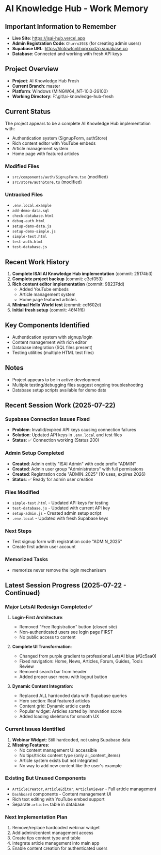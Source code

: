 # AI Knowledge Hub - Work Memory

## Important Information to Remember
- **Live Site**: https://isai-hub.vercel.app
- **Admin Registration Code**: `Churro393$` (for creating admin users)
- **Supabase URL**: https://ilotcwtcnlihoprxcdzp.supabase.co
- **Database**: Connected and working with fresh API keys

## Project Overview
- **Project**: AI Knowledge Hub Fresh
- **Current Branch**: master
- **Platform**: Windows (MINGW64_NT-10.0-26100)
- **Working Directory**: F:\git\ai-knowledge-hub-fresh

## Current Status
The project appears to be a complete AI Knowledge Hub implementation with:
- Authentication system (SignupForm, authStore)
- Rich content editor with YouTube embeds
- Article management system
- Home page with featured articles

### Modified Files
- `src/components/auth/SignupForm.tsx` (modified)
- `src/store/authStore.ts` (modified)

### Untracked Files
- `.env.local.example`
- `add-demo-data.sql`
- `check-database.html`
- `debug-auth.html`
- `setup-demo-data.js`
- `setup-demo-simple.js`
- `simple-test.html`
- `test-auth.html`
- `test-database.js`

## Recent Work History
1. **Complete ISAI AI Knowledge Hub implementation** (commit: 25174b3)
2. **Complete project backup** (commit: c3ef053)
3. **Rich content editor implementation** (commit: 98237dd)
   - Added YouTube embeds
   - Article management system
   - Home page featured articles
4. **Minimal Hello World test** (commit: cdf602d)
5. **Initial fresh setup** (commit: 46f41f6)

## Key Components Identified
- Authentication system with signup/login
- Content management with rich editor
- Database integration (SQL files present)
- Testing utilities (multiple HTML test files)

## Notes
- Project appears to be in active development
- Multiple testing/debugging files suggest ongoing troubleshooting
- Database setup scripts available for demo data

## Recent Session Work (2025-07-22)
### Supabase Connection Issues Fixed
- **Problem**: Invalid/expired API keys causing connection failures
- **Solution**: Updated API keys in `.env.local` and test files
- **Status**: ✅ Connection working (Status 200)

### Admin Setup Completed
- **Created**: Admin entity "ISAI Admin" with code prefix "ADMIN"
- **Created**: Admin user group "Administrators" with full permissions
- **Created**: Registration code "ADMIN_2025" (10 uses, expires 2026)
- **Status**: ✅ Ready for admin user creation

### Files Modified
- `simple-test.html` - Updated API keys for testing
- `test-database.js` - Updated with current API key
- `setup-admin.js` - Created admin setup script
- `.env.local` - Updated with fresh Supabase keys

### Next Steps
- Test signup form with registration code "ADMIN_2025"
- Create first admin user account

### Memorized Tasks
- memorize never remove the login mechanisem

## Latest Session Progress (2025-07-22 - Continued)

### Major LetsAI Redesign Completed ✅
1. **Login-First Architecture**: 
   - Removed "Free Registration" button (closed site)
   - Non-authenticated users see login page FIRST
   - No public access to content

2. **Complete UI Transformation**:
   - Changed from purple gradient to professional LetsAI blue (#2c5aa0)
   - Fixed navigation: Home, News, Articles, Forum, Guides, Tools Review
   - Removed search bar from header
   - Added proper user menu with logout button

3. **Dynamic Content Integration**:
   - Replaced ALL hardcoded data with Supabase queries
   - Hero section: Real featured articles
   - Content grid: Dynamic article cards
   - Popular widget: Articles sorted by innovation score
   - Added loading skeletons for smooth UX

### Current Issues Identified
1. **Webinar Widget**: Still hardcoded, not using Supabase data
2. **Missing Features**:
   - No content management UI accessible
   - No tips/tricks content type (only ai_content_items)
   - Article system exists but not integrated
   - No way to add new content like the user's example

### Existing But Unused Components
- `ArticleCreator`, `ArticleEditor`, `ArticleViewer` - Full article management
- `Dashboard` components - Content management UI
- Rich text editing with YouTube embed support
- Separate `articles` table in database

### Next Implementation Plan
1. Remove/replace hardcoded webinar widget
2. Add admin/content management access
3. Create tips content type and table
4. Integrate article management into main app
5. Enable content creation for authenticated users 